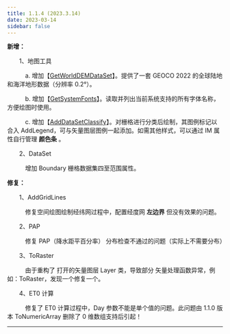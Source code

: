 ```yaml
---
title: 1.1.4 (2023.3.14)
date: 2023-03-14
sidebar: false
---
```


<font color="#616AE5"><i class="fas fa-award"></i></font> **新增：**

&emsp;　1、地图工具

&emsp;　　a. 增加【[GetWorldDEMDataSet](/UserGuide/map/plot/GetWorldDEMDataSet.html)】。提供了一套 GEOCO 2022 的全球陆地和海洋地形数据（分辨率 0.2°）。

&emsp;　　b. 增加【[GetSystemFonts](/UserGuide/map/plot/GetSystemFonts.html)】。读取并列出当前系统支持的所有字体名称，方便绘图时使用。

&emsp;　　c. 增加【[AddDataSetClassify](/UserGuide/map/plot/MapFrame/AddDataSetClassify.html)】。对栅格进行分类后绘制，其图例标记以合入 AddLegend，可与矢量图层图例一起添加。如需其他样式，可以通过 IM 属性自行管理 **颜色条** 。

&emsp;　2、DataSet

&emsp;　　增加 Boundary 栅格数据集四至范围属性。

<font color="#FFA500"><i class="fas fa-tools"></i></font> **修复：**

&emsp;　1、AddGridLines

&emsp;　　修复空间绘图绘制经纬网过程中，配置经度网 **左边界** 但没有效果的问题。

&emsp;　2、PAP

&emsp;　　修复 PAP（降水距平百分率） 分布检查不通过的问题（实际上不需要分布） 

&emsp;　3、ToRaster

&emsp;　　由于重构了 打开的矢量图层 Layer 类，导致部分 矢量处理函数异常，例如：ToRaster，发现一个修复一个。

&emsp;　4、ET0 计算

&emsp;　　修复了 ET0 计算过程中，Day 参数不能是单个值的问题。此问题由 1.1.0 版本 ToNumericArray 删除了 0 维数组支持后引起！


---

